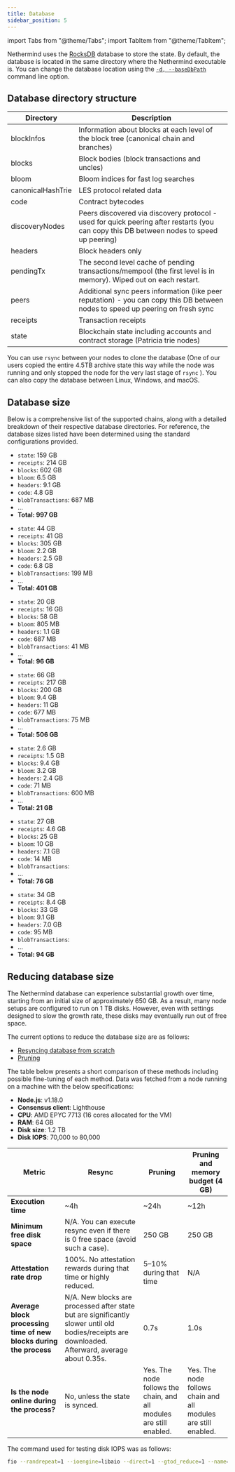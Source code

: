 ```yaml
---
title: Database
sidebar_position: 5
---
```


import Tabs from "@theme/Tabs";
import TabItem from "@theme/TabItem";

Nethermind uses the [RocksDB](https://rocksdb.org) database to store the state. By default, the database is located in the
same directory where the Nethermind executable is. You can change the database location using the [`-d, --baseDbPath`](configuration.md#basedbpath) command line option.

## Database directory structure

| Directory         | Description |
| -                 | - |
| blockInfos        | Information about blocks at each level of the block tree (canonical chain and branches) |
| blocks            | Block bodies (block transactions and uncles) |
| bloom             | Bloom indices for fast log searches |
| canonicalHashTrie | LES protocol related data |
| code              | Contract bytecodes |
| discoveryNodes    | Peers discovered via discovery protocol - used for quick peering after restarts (you can copy this DB between nodes to speed up peering) |
| headers           | Block headers only |
| pendingTx         | The second level cache of pending transactions/mempool (the first level is in memory). Wiped out on each restart. |
| peers             | Additional sync peers information (like peer reputation) - you can copy this DB between nodes to speed up peering on fresh sync |
| receipts          | Transaction receipts |
| state             | Blockchain state including accounts and contract storage (Patricia trie nodes) |

You can use `rsync` between your nodes to clone the database (One of our users copied the entire 4.5TB archive state this
way while the node was running and only stopped the node for the very last stage of `rsync` ). You can also copy
the database between Linux, Windows, and macOS.

## Database size

Below is a comprehensive list of the supported chains, along with a detailed breakdown of their respective database directories. For reference, the database sizes listed have been determined using the standard configurations provided.

<!--[start autogen]-->

<Tabs>
<TabItem value="mainnet" label="Mainnet">

- `state`: 159 GB
- `receipts`: 214 GB
- `blocks`: 602 GB
- `bloom`: 6.5 GB
- `headers`: 9.1 GB
- `code`: 4.8 GB
- `blobTransactions`: 687 MB
- ...
- **Total: 997 GB**

</TabItem>
<TabItem value="sepolia" label="Sepolia">

- `state`: 44 GB
- `receipts`: 41 GB
- `blocks`: 305 GB
- `bloom`: 2.2 GB
- `headers`: 2.5 GB
- `code`: 6.8 GB
- `blobTransactions`: 199 MB
- ...
- **Total: 401 GB**

</TabItem>
<TabItem value="holesky" label="Holesky">

- `state`: 20 GB
- `receipts`: 16 GB
- `blocks`: 58 GB
- `bloom`: 805 MB
- `headers`: 1.1 GB
- `code`: 687 MB
- `blobTransactions`: 41 MB
- ...
- **Total: 96 GB**

</TabItem>
<TabItem value="gnosis" label="Gnosis">

- `state`: 66 GB
- `receipts`: 217 GB
- `blocks`: 200 GB
- `bloom`: 9.4 GB
- `headers`: 11 GB
- `code`: 677 MB
- `blobTransactions`: 75 MB
- ...
- **Total: 506 GB**

</TabItem>
<TabItem value="chiado" label="Chiado">

- `state`: 2.6 GB
- `receipts`: 1.5 GB
- `blocks`: 9.4 GB
- `bloom`: 3.2 GB
- `headers`: 2.4 GB
- `code`: 71 MB
- `blobTransactions`: 600 MB
- ...
- **Total: 21 GB**

</TabItem>
<TabItem value="energyweb" label="Energyweb">

- `state`: 27 GB
- `receipts`: 4.6 GB
- `blocks`: 25 GB
- `bloom`: 10 GB
- `headers`: 7.1 GB
- `code`: 14 MB
- `blobTransactions`: 
- ...
- **Total: 76 GB**

</TabItem>
<TabItem value="volta" label="Volta">

- `state`: 34 GB
- `receipts`: 8.4 GB
- `blocks`: 33 GB
- `bloom`: 9.1 GB
- `headers`: 7.0 GB
- `code`: 95 MB
- `blobTransactions`: 
- ...
- **Total: 94 GB**

</TabItem>
</Tabs>

<!--[end autogen]-->

## Reducing database size

The Nethermind database can experience substantial growth over time, starting from an initial size of approximately 650
GB. As a result, many node setups are configured to run on 1 TB disks. However, even with settings
designed to slow the growth rate, these disks may eventually run out of free space.

The current options to reduce the database size are as follows:

- [Resyncing database from scratch](sync.md#resync-a-node-from-scratch)
- [Pruning](pruning.md)

The table below presents a short comparison of these methods including possible fine-tuning of each method. Data was
fetched from a node running on a machine with the below specifications:

- **Node.js**: v1.18.0
- **Consensus client**: Lighthouse
- **CPU**: AMD EPYC 7713 (16 cores allocated for the VM)
- **RAM**: 64 GB
- **Disk size**: 1.2 TB
- **Disk IOPS**: 70,000 to 80,000

| Metric | Resync | Pruning | Pruning and memory budget (4 GB) |
| - | - | - | - |
| **Execution time** | ~4h | ~24h | ~12h |
| **Minimum free disk space** | N/A. You can execute resync even if there is 0 free space (avoid such a case). | 250 GB | 250 GB |
| **Attestation rate drop** | 100%. No attestation rewards during that time or highly reduced. | 5–10% during that time | N/A |
| **Average block processing time of new blocks during the process** | N/A. New blocks are processed after state but are significantly slower until old bodies/receipts are downloaded. Afterward, average about 0.35s. | 0.7s | 1.0s |
| **Is the node online during the process?** | No, unless the state is synced. | Yes. The node follows the chain, and all modules are still enabled. | Yes. The node follows chain and all modules are still enabled. |

The command used for testing disk IOPS was as follows:

```bash
fio --randrepeat=1 --ioengine=libaio --direct=1 --gtod_reduce=1 --name=test --filename=test --bs=4k --iodepth=64 --size=4G --readwrite=randrw
```
